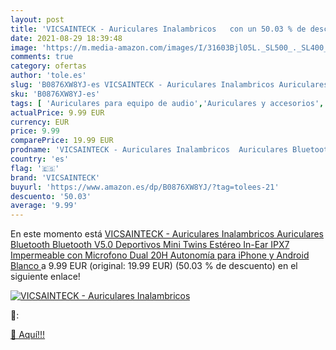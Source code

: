 ```yaml
---
layout: post
title: 'VICSAINTECK - Auriculares Inalambricos   con un 50.03 % de descuento'
date: 2021-08-29 18:39:48
image: 'https://m.media-amazon.com/images/I/31603Bjl05L._SL500_._SL400_.jpg'
comments: true
category: ofertas
author: 'tole.es'
slug: 'B0876XW8YJ-es VICSAINTECK - Auriculares Inalambricos Auriculares...'
sku: 'B0876XW8YJ-es'
tags: [ 'Auriculares para equipo de audio','Auriculares y accesorios','Electrónica','android','vicsainteck', ]
actualPrice: 9.99 EUR
currency: EUR
price: 9.99
comparePrice: 19.99 EUR
prodname: 'VICSAINTECK - Auriculares Inalambricos  Auriculares Bluetooth Bluetooth V5.0 Deportivos Mini Twins Estéreo In-Ear  IPX7 Impermeable con Microfono Dual  20H Autonomía para iPhone y Android  Blanco '
country: 'es'
flag: '🇪🇸'
brand: 'VICSAINTECK'
buyurl: 'https://www.amazon.es/dp/B0876XW8YJ/?tag=tolees-21'
descuento: '50.03'
average: '9.99'
---
```


En este momento está [VICSAINTECK - Auriculares Inalambricos  Auriculares Bluetooth Bluetooth V5.0 Deportivos Mini Twins Estéreo In-Ear  IPX7 Impermeable con Microfono Dual  20H Autonomía para iPhone y Android  Blanco ](https://www.amazon.es/dp/B0876XW8YJ/?tag=tolees-21) a 9.99 EUR (original: 19.99 EUR) (50.03 %  de descuento) en el siguiente enlace!

[![VICSAINTECK - Auriculares Inalambricos  ](https://m.media-amazon.com/images/I/31603Bjl05L._SL500_._SL400_.jpg)](https://www.amazon.es/dp/B0876XW8YJ/?tag=tolees-21)

🔎:


[🛒 Aquí!!!](https://www.amazon.es/dp/B0876XW8YJ/?tag=tolees-21)
